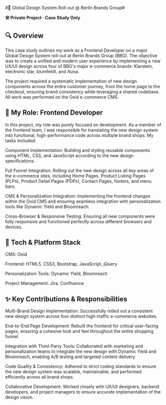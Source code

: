 #🎨 Global Design System Roll-out @ Berlin Brands Group#

**🛠️ Private Project · Case Study Only**

## 🔍 Overview ##

This case study outlines my work as a Frontend Developer on a major Global Design System roll-out at Berlin Brands Group (BBG). The objective was to create a unified and modern user experience by implementing a new UX/UI design across four of BBG's major e-commerce brands: Klarstein, electronic star, blumfeldt, and Auna.

The project required a systematic implementation of new design components across the entire customer journey, from the home page to the checkout, ensuring brand consistency while leveraging a shared codebase. All work was performed on the Oxid e-commerce CMS.

## 👤 My Role: Frontend Developer ##

In this project, my role was purely focused on development. As a member of the frontend team, I was responsible for translating the new design system into functional, high-performance code across multiple brand shops. My tasks included:

Component Implementation: Building and styling reusable components using HTML, CSS, and JavaScript according to the new design specifications.

Full Funnel Integration: Rolling out the new design across all key areas of the e-commerce sites, including Home Pages, Product Listing Pages (PLPs), Product Detail Pages (PDPs), Contact Pages, footers, and menu bars.

CMS & Personalization Integration: Implementing the frontend changes within the Oxid CMS and ensuring seamless integration with personalization tools like Dynamic Yield and Bloomreach.

Cross-Browser & Responsive Testing: Ensuring all new components were fully responsive and functioned perfectly across different browsers and devices.

## 🧰 Tech & Platform Stack ##

CMS: Oxid

Frontend: HTML5, CSS3, Bootstrap, JavaScript, jQuery

Personalization Tools: Dynamic Yield, Bloomreach

Project Management: Jira, Confluence


## ✨ Key Contributions & Responsibilities ##

Multi-Brand Design Implementation: Successfully rolled out a consistent new design system across four distinct high-traffic e-commerce websites.

End-to-End Page Development: Rebuilt the frontend for critical user-facing pages, ensuring a cohesive look and feel throughout the entire shopping funnel.

Integration with Third-Party Tools: Collaborated with marketing and personalization teams to integrate the new design with Dynamic Yield and Bloomreach, enabling A/B testing and targeted content delivery.

Code Quality & Consistency: Adhered to strict coding standards to ensure the new design system was scalable, maintainable, and performed efficiently across all brand shops.

Collaborative Development: Worked closely with UX/UI designers, backend developers, and project managers to ensure accurate implementation of the design vision.
